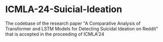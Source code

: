 # ICMLA-24-Suicial-Ideation
The codebase of the research paper "A Comparative Analysis of Transformer and LSTM Models for Detecting Suicidal Ideation on Reddit" that is accepted in the proceeding of ICMLA'24
